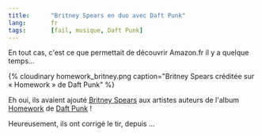 ```yaml
---
title:      "Britney Spears en duo avec Daft Punk"
lang:       fr
tags:       [fail, musique, Daft Punk]
---
```


En tout cas, c'est ce que permettait de découvrir Amazon.fr il y a quelque temps...


{% cloudinary homework_britney.png caption="Britney Spears créditée sur « Homework » de Daft Punk" %}


Eh oui, ils avaient ajouté [Britney Spears](http://www.britneyspears.com/) aux artistes auteurs de l'album [Homework](http://www.amazon.fr/exec/obidos/ASIN/B000000WCV/phpheaven-21) de [Daft Punk](http://www.daftpunk.com/) !

Heureusement, ils ont corrigé le tir, depuis ...
